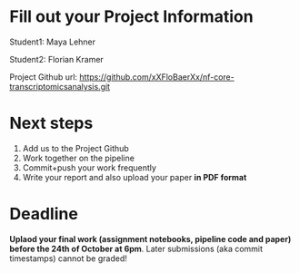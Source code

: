 # Fill out your Project Information

Student1: Maya Lehner

Student2: Florian Kramer

Project Github url: https://github.com/xXFloBaerXx/nf-core-transcriptomicsanalysis.git


# Next steps

1. Add us to the Project Github
2. Work together on the pipeline
3. Commit+push your work frequently
4. Write your report and also upload your paper **in PDF format**



# Deadline

**Uplaod your final work (assignment notebooks, pipeline code and paper) before the 24th of October at 6pm**.
Later submissions (aka commit timestamps) cannot be graded!
